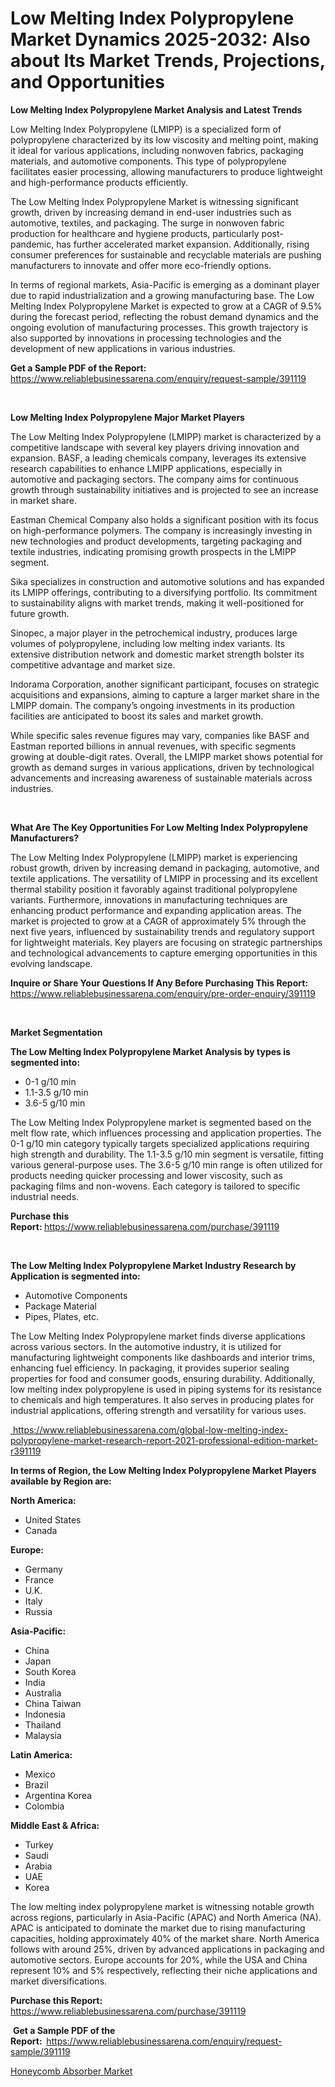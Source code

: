 <p><h1>Low Melting Index Polypropylene Market Dynamics 2025-2032: Also about Its Market Trends, Projections, and Opportunities</h1></p><p><strong>Low Melting Index Polypropylene Market Analysis and Latest Trends</strong></p>
<p><p>Low Melting Index Polypropylene (LMIPP) is a specialized form of polypropylene characterized by its low viscosity and melting point, making it ideal for various applications, including nonwoven fabrics, packaging materials, and automotive components. This type of polypropylene facilitates easier processing, allowing manufacturers to produce lightweight and high-performance products efficiently.</p><p>The Low Melting Index Polypropylene Market is witnessing significant growth, driven by increasing demand in end-user industries such as automotive, textiles, and packaging. The surge in nonwoven fabric production for healthcare and hygiene products, particularly post-pandemic, has further accelerated market expansion. Additionally, rising consumer preferences for sustainable and recyclable materials are pushing manufacturers to innovate and offer more eco-friendly options.</p><p>In terms of regional markets, Asia-Pacific is emerging as a dominant player due to rapid industrialization and a growing manufacturing base. The Low Melting Index Polypropylene Market is expected to grow at a CAGR of 9.5% during the forecast period, reflecting the robust demand dynamics and the ongoing evolution of manufacturing processes. This growth trajectory is also supported by innovations in processing technologies and the development of new applications in various industries.</p></p>
<p><strong>Get a Sample PDF of the Report:&nbsp;</strong> <a href="https://www.reliablebusinessarena.com/enquiry/request-sample/391119?utm_campaign=3017&utm_medium=2&utm_source=Github&utm_content=ia&utm_term=29032025&utm_id=low-melting-index-polypropylene">https://www.reliablebusinessarena.com/enquiry/request-sample/391119</a></p>
<p>&nbsp;</p>
<p><strong>Low Melting Index Polypropylene Major Market Players</strong></p>
<p><p>The Low Melting Index Polypropylene (LMIPP) market is characterized by a competitive landscape with several key players driving innovation and expansion. BASF, a leading chemicals company, leverages its extensive research capabilities to enhance LMIPP applications, especially in automotive and packaging sectors. The company aims for continuous growth through sustainability initiatives and is projected to see an increase in market share.</p><p>Eastman Chemical Company also holds a significant position with its focus on high-performance polymers. The company is increasingly investing in new technologies and product developments, targeting packaging and textile industries, indicating promising growth prospects in the LMIPP segment.</p><p>Sika specializes in construction and automotive solutions and has expanded its LMIPP offerings, contributing to a diversifying portfolio. Its commitment to sustainability aligns with market trends, making it well-positioned for future growth.</p><p>Sinopec, a major player in the petrochemical industry, produces large volumes of polypropylene, including low melting index variants. Its extensive distribution network and domestic market strength bolster its competitive advantage and market size.</p><p>Indorama Corporation, another significant participant, focuses on strategic acquisitions and expansions, aiming to capture a larger market share in the LMIPP domain. The company’s ongoing investments in its production facilities are anticipated to boost its sales and market growth.</p><p>While specific sales revenue figures may vary, companies like BASF and Eastman reported billions in annual revenues, with specific segments growing at double-digit rates. Overall, the LMIPP market shows potential for growth as demand surges in various applications, driven by technological advancements and increasing awareness of sustainable materials across industries.</p></p>
<p>&nbsp;</p>
<p><strong>What Are The Key Opportunities For Low Melting Index Polypropylene Manufacturers?</strong></p>
<p><p>The Low Melting Index Polypropylene (LMIPP) market is experiencing robust growth, driven by increasing demand in packaging, automotive, and textile applications. The versatility of LMIPP in processing and its excellent thermal stability position it favorably against traditional polypropylene variants. Furthermore, innovations in manufacturing techniques are enhancing product performance and expanding application areas. The market is projected to grow at a CAGR of approximately 5% through the next five years, influenced by sustainability trends and regulatory support for lightweight materials. Key players are focusing on strategic partnerships and technological advancements to capture emerging opportunities in this evolving landscape.</p></p>
<p><strong>Inquire or Share Your Questions If Any Before Purchasing This Report:</strong> <a href="https://www.reliablebusinessarena.com/enquiry/pre-order-enquiry/391119?utm_campaign=3017&utm_medium=2&utm_source=Github&utm_content=ia&utm_term=29032025&utm_id=low-melting-index-polypropylene">https://www.reliablebusinessarena.com/enquiry/pre-order-enquiry/391119</a></p>
<p>&nbsp;</p>
<p><strong>Market Segmentation</strong></p>
<p><strong>The Low Melting Index Polypropylene Market Analysis by types is segmented into:</strong></p>
<p><ul><li>0-1 g/10 min</li><li>1.1-3.5 g/10 min</li><li>3.6-5 g/10 min</li></ul></p>
<p><p>The Low Melting Index Polypropylene market is segmented based on the melt flow rate, which influences processing and application properties. The 0-1 g/10 min category typically targets specialized applications requiring high strength and durability. The 1.1-3.5 g/10 min segment is versatile, fitting various general-purpose uses. The 3.6-5 g/10 min range is often utilized for products needing quicker processing and lower viscosity, such as packaging films and non-wovens. Each category is tailored to specific industrial needs.</p></p>
<p><strong>Purchase this Report:&nbsp;</strong><a href="https://www.reliablebusinessarena.com/purchase/391119?utm_campaign=3017&utm_medium=2&utm_source=Github&utm_content=ia&utm_term=29032025&utm_id=low-melting-index-polypropylene">https://www.reliablebusinessarena.com/purchase/391119</a></p>
<p>&nbsp;</p>
<p><strong>The Low Melting Index Polypropylene Market Industry Research by Application is segmented into:</strong></p>
<p><ul><li>Automotive Components</li><li>Package Material</li><li>Pipes, Plates, etc.</li></ul></p>
<p><p>The Low Melting Index Polypropylene market finds diverse applications across various sectors. In the automotive industry, it is utilized for manufacturing lightweight components like dashboards and interior trims, enhancing fuel efficiency. In packaging, it provides superior sealing properties for food and consumer goods, ensuring durability. Additionally, low melting index polypropylene is used in piping systems for its resistance to chemicals and high temperatures. It also serves in producing plates for industrial applications, offering strength and versatility for various uses.</p></p>
<p><a href="https://www.reliablebusinessarena.com/global-low-melting-index-polypropylene-market-research-report-2021-professional-edition-market-r391119?utm_campaign=3017&utm_medium=2&utm_source=Github&utm_content=ia&utm_term=29032025&utm_id=low-melting-index-polypropylene">&nbsp;https://www.reliablebusinessarena.com/global-low-melting-index-polypropylene-market-research-report-2021-professional-edition-market-r391119</a></p>
<p><strong>In terms of Region, the Low Melting Index Polypropylene Market Players available by Region are:</strong></p>
<p>
    <p> <strong> North America: </strong>
        <ul>
            <li>United States</li>
            <li>Canada</li>
        </ul>
        </p> 
    <p> <strong> Europe: </strong>
        <ul>
            <li>Germany</li>
            <li>France</li>
            <li>U.K.</li>
            <li>Italy</li>
            <li>Russia</li>
        </ul>
        </p> 
    <p> <strong> Asia-Pacific: </strong>
        <ul>
            <li>China</li>
            <li>Japan</li>
            <li>South Korea</li>
            <li>India</li>
            <li>Australia</li>
            <li>China Taiwan</li>
            <li>Indonesia</li>
            <li>Thailand</li>
            <li>Malaysia</li>
        </ul>
        </p> 
    <p> <strong> Latin America: </strong>
        <ul>
            <li>Mexico</li>
            <li>Brazil</li>
            <li>Argentina Korea</li>
            <li>Colombia</li>
        </ul>
        </p> 
    <p> <strong> Middle East & Africa: </strong>
        <ul>
            <li>Turkey</li>
            <li>Saudi</li>
            <li>Arabia</li>
            <li>UAE</li>
            <li>Korea</li>
        </ul>
    </p>
    </p>
<p><p>The low melting index polypropylene market is witnessing notable growth across regions, particularly in Asia-Pacific (APAC) and North America (NA). APAC is anticipated to dominate the market due to rising manufacturing capacities, holding approximately 40% of the market share. North America follows with around 25%, driven by advanced applications in packaging and automotive sectors. Europe accounts for 20%, while the USA and China represent 10% and 5% respectively, reflecting their niche applications and market diversifications.</p></p>
<p><strong>Purchase this Report: </strong><a href="https://www.reliablebusinessarena.com/purchase/391119?utm_campaign=3017&utm_medium=2&utm_source=Github&utm_content=ia&utm_term=29032025&utm_id=low-melting-index-polypropylene">https://www.reliablebusinessarena.com/purchase/391119</a></p>
<p>&nbsp;<strong>Get a Sample PDF of the Report:&nbsp;&nbsp;</strong><a href="https://www.reliablebusinessarena.com/enquiry/request-sample/391119?utm_campaign=3017&utm_medium=2&utm_source=Github&utm_content=ia&utm_term=29032025&utm_id=low-melting-index-polypropylene">https://www.reliablebusinessarena.com/enquiry/request-sample/391119</a></p>
<p><strong></strong></p>
<p><p><a href="https://github.com/boysabotzoc/Market-Research-Report-List-1/blob/main/honeycomb-absorber-market.md?utm_campaign=3017&utm_medium=2&utm_source=Github&utm_content=ia&utm_term=29032025&utm_id=low-melting-index-polypropylene">Honeycomb Absorber Market</a></p></p>